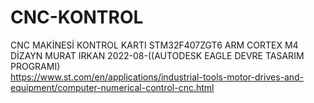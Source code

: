 # CNC-KONTROL
CNC MAKİNESİ KONTROL KARTI STM32F407ZGT6 ARM CORTEX M4 DİZAYN MURAT IRKAN 2022-08-((AUTODESK EAGLE DEVRE TASARIM PROGRAMI)      
https://www.st.com/en/applications/industrial-tools-motor-drives-and-equipment/computer-numerical-control-cnc.html
